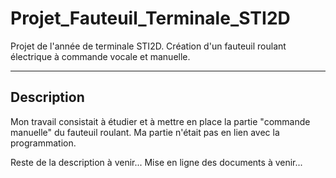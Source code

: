 # Projet_Fauteuil_Terminale_STI2D
Projet de l'année de terminale STI2D. Création d'un fauteuil roulant électrique à commande vocale et manuelle.

---
Description
---
Mon travail consistait à étudier et à mettre en place la partie "commande manuelle" du fauteuil roulant. 
Ma partie n'était pas en lien avec la programmation. 

Reste de la description à venir... 
Mise en ligne des documents à venir... 

